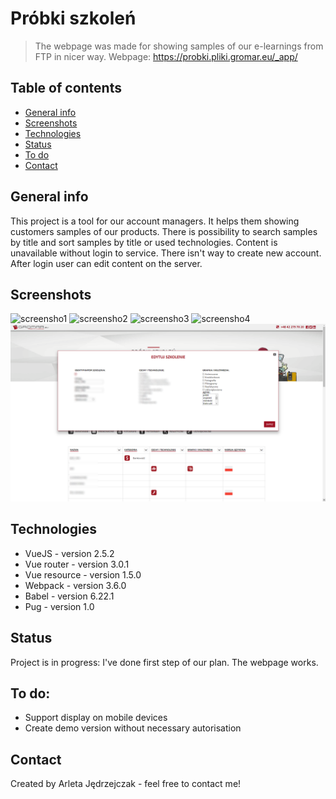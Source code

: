 # Próbki szkoleń
> The webpage was made for showing samples of our e-learnings from FTP in nicer way.
Webpage: https://probki.pliki.gromar.eu/_app/

## Table of contents
* [General info](#general-info)
* [Screenshots](#screenshots)
* [Technologies](#technologies)
* [Status](#status)
* [To do](#to-do)
* [Contact](#contact)

## General info
This project is a tool for our account managers. It helps them showing customers samples of our products.
There is possibility to search samples by title and sort samples by title or used technologies.
Content is unavailable without login to service. There isn't way to create new account.
After login user can edit content on the server.

## Screenshots
![screensho1](./img/samples1.png)
![screensho2](./img/samples2.png)
![screensho3](./img/samples3.png)
![screensho4](./img/samples4.png)
![screensho5](./img/samples5.png)

## Technologies
* VueJS - version 2.5.2
* Vue router - version 3.0.1
* Vue resource - version 1.5.0
* Webpack - version 3.6.0
* Babel - version 6.22.1
* Pug - version 1.0

## Status
Project is in progress: I've done first step of our plan. The webpage works.

## To do:
* Support display on mobile devices
* Create demo version without necessary autorisation

## Contact
Created by Arleta Jędrzejczak - feel free to contact me!
